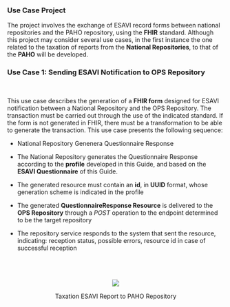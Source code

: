 ### Use Case Project

The project involves the exchange of ESAVI record forms between national repositories and the PAHO repository, using the **FHIR** standard. Although this project may consider several use cases, in the first instance the one related to the taxation of reports from the **National Repositories**, to that of the **PAHO** will be developed.

### Use Case 1: Sending ESAVI Notification to OPS Repository
<br>

This use case describes the generation of a **FHIR form** designed for ESAVI notification between a National Repository and the OPS Repository. The transaction must be carried out through the use of the indicated standard. If the form is not generated in FHIR, there must be a transformation to be able to generate the transaction. This use case presents the following sequence:
<br>

* National Repository Genenera Questionnaire Response

* The National Repository generates the Questionnaire Response according to the **profile** developed in this Guide, and based on the **ESAVI Questionnaire** of this Guide.
* The generated resource must contain an **id**, in **UUID** format, whose generation scheme is indicated in the profile
* The generated **QuestionnaireResponse Resource** is delivered to the **OPS Repository** through a *POST* operation to the endpoint determined to be the target repository
* The repository service responds to the system that sent the resource, indicating: reception status, possible errors, resource id in case of successful reception
<br>


<br>
<br>


<div align="center">
   <img src="CU1ESAVI.png">
   <p>Taxation ESAVI Report to PAHO Repository</p>
</div>

<br>